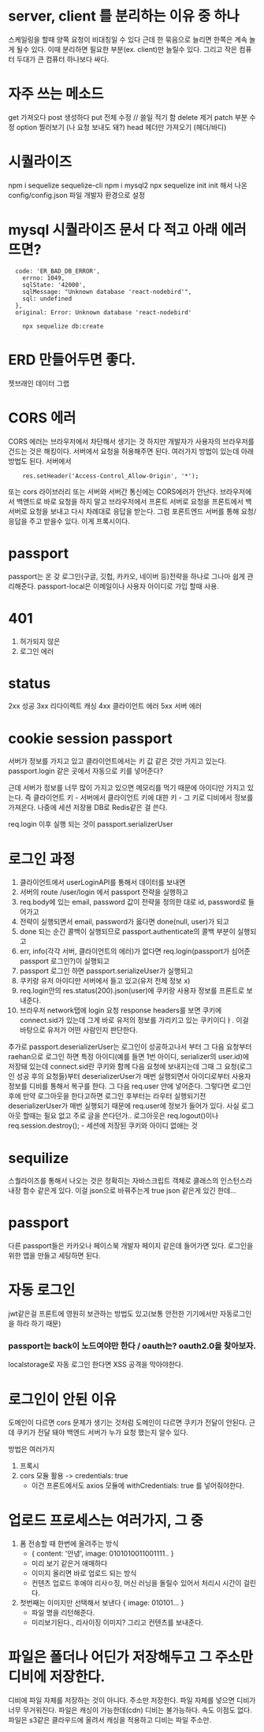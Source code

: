 # server, client 를 분리하는 이유 중 하나
스케일링을 할때 양쪽 요청이 비대칭일 수 있다
근데 한 묶음으로 늘리면 한쪽은 계속 놀게 될수 있다.
이때 분리하면 필요한 부분(ex. client)만 늘릴수 있다.
그리고 작은 컴퓨터 두대가 큰 컴퓨터 하나보다 싸다.

# 자주 쓰는 메소드
get 가져오다
post 생성하다
put 전체 수정 // 쓸일 적기 함
delete 제거
patch 부분 수정
option 찔러보기 (나 요청 보내도 돼?)
head 헤더만 가져오기 (헤더/바디)

# 시퀄라이즈
npm i sequelize sequelize-cli
npm i mysql2
npx sequelize init
init 해서 나온 config/config.json 파일 개발자 환경으로 설정

# mysql 시퀄라이즈 문서 다 적고 아래 에러 뜨면?
```
  code: 'ER_BAD_DB_ERROR',
    errno: 1049,
    sqlState: '42000',
    sqlMessage: "Unknown database 'react-nodebird'",
    sql: undefined
  },
  original: Error: Unknown database 'react-nodebird'
```

```
    npx sequelize db:create
```

# ERD 만들어두면 좋다.
젯브래인 데이터 그랩

# CORS 에러
CORS 에러는 브라우저에서 차단해서 생기는 것
하지만 개발자가 사용자의 브라우저를 건드는 것은 해킹이다.
서버에서 요청을 허용해주면 된다.
여러가지 방법이 있는데 아래 방법도 된다.
서버에서
```
    res.setHeader('Access-Control_Allow-Origin', '*');
```
또는 cors 라이브러리
또는 서버와 서버간 통신에는 CORS에러가 안난다.
브라우저에서 백앤드로 바로 요청을 하지 말고 브라우저에서 프론트 서버로 요청을 프론트에서 백 서버로 요청을 보내고 다시 차례대로 응답을 받는다.
그럼 포론트엔드 서버를 통해 요청/응답을 주고 받을수 있다.
이게 프록시이다.

# passport
passport는 온 갖 로그인(구글, 깃헙, 카카오, 네이버 등)전략을 하나로 그나마 쉽게 관리해준다.
passport-local은 이메일이나 사용자 아이디로 가입 할때 사용.

# 401
1. 허가되지 않은
2. 로그인 에러

# status
2xx 성공
3xx 리다이렉트 캐싱
4xx 클라이언트 에러
5xx 서버 에러

# cookie session passport
서버가 정보를 가지고 있고 클라이언트에서는 키 값 같은 것만 가지고 있는다.
passport.login 같은 곳에서 자동으로 키를 넣어준다?

근데 서버가 정보를 너무 많이 가지고 있으면 메모리를 먹기 때문에 아이디만 가지고 있는다.
즉 클라이언트 키 - 서버에서 클라이언트 키에 대한 키 - 그 키로 디비에서  정보를 가져온다.
나중에 세션 저장용 DB로 Redis같은 걸 쓴다.

req.login 이후 실행 되는 것이 passport.serializerUser

# 로그인 과정
1. 클라이언트에서 userLoginAPI를 통해서 데이터를 보내면
2. 서버의 route /user/login 에서 passport 전략을 실행하고
3. req.body에 있는 email, password 값이 전략을 정의한 대로 id, password로 들어가고
4. 전략이 실행되면서 email, password가 옳다면 done(null, user)가 되고
5. done 되는 순간 콜백이 실행되므로 passport.authenticate의 콜백 부분이 실행되고
6. err, info(각각 서버, 클라이언트의 에러)가 없다면 req.login(passport가 심어준 passport 로그인?)이 실행되고
7. passport 로그인 하면 passport.serializeUser가 실행되고 
8. 쿠키랑 유저 아이디만 서버에서 들고 있고(유저 전체 정보 x)
9. req.login안의 res.status(200).json(user)에 쿠키랑 사용자 정보를 프론트로 보내준다.
10. 브라우저 network탭에 login 요청 response headers를 보면 쿠키에 connect.sid가 있는데 그게 바로 유저의 정보를 가리키고 있는 쿠키이디ㅏ. 이걸 바탕으로 유저가 어떤 사람인지 판단한다.

추가로 passport.deserializerUser는 로그인이 성공하고나서 부터 
그 다음 요청부터 raehan으로 로그인 하면 특정 아이디(예를 들면 1번 아이디, serializer의 user.id)에 저장돼 있는데
connect.sid란 쿠키와 함께 다음 요청에 보내지는데
그때 그 요청(로그인 성공 후의 요청들)부터 deserializerUser가 매번 실행되면서
아이디로부터 사용자 정보를 디비를 통해서 복구를 한다.
그 다음 req.user 안에 넣어준다.
그렇다면 로그인 후에 만약 로그아웃을 한다고하면 로그인 후부터는 라우터 실행되기전 deserializerUser가 매번 실행되기 때문에
req.user에 정보가 들어가 있다.
사실 로그아웃 할때는 필요 없고 주로 글을 쓴다던가..
로그아웃은 req.logout()이나 req.session.destroy(); - 세션에 저장된 쿠키와 아이디 없애는 것

# sequilize
스퀄라이즈를 통해서 나오는 것은 정확히는 자바스크립트 객체로 클래스의 인스턴스라 내장 함수 같은게 있다.
이걸 json으로 바꿔주는게 true json 같은게 있긴 한데...

# passport
다른 passport들은 카카오나 페이스북 개발자 페이지 같은데 들어가면 있다.
로그인을 위한 앱을 만들고 세팅하면 된다.

# 자동 로그인
jwt같은걸 프론트에 영원히 보관하는 방법도 있고(보통 안전한 기기에서만 자동로그인을 하라 하기 때문)

### passport는 back이 노드여야만 한다 / oauth는? oauth2.0을 찾아보자.

localstorage로 자동 로그인 한다면 XSS 공격을 막아야한다.

# 로그인이 안된 이유
도메인이 다르면 cors 문제가 생기는 것처럼
도메인이 다르면 쿠키가 전달이 안된다. 근데 쿠키가 전달 돼야 백엔드 서버가 누가 요청 했는지 알수 있다.

방법은 여러가지
1. 프록시
2. cors 모듈 활용 -> credentials: true
    - 이건 프론트에서도 axios 모듈에 withCredentials: true 를 넣어줘야한다.

# 업로드 프로세스는 여러가지, 그 중
1. 폼 전송할 때 한번에 올려주는 방식
   - { content: '안녕', image: 0101010011001111.. }
   - 미리 보기 같은거 애매하다
   - 이미지 올리면 바로 업로드 되는 방식
   - 컨텐츠 업로드 후에야 리사ㅇ징, 머신 러닝을 돌릴수 있어서 처리시 시간이 걸린다.
2. 첫번째는 이미지만 선택해서 보낸다 { image: 010101... }
   - 파일 명을 리턴해준다.
   - 미리보기된다., 리사이징 이미지? 그리고 컨텐츠를 보내준다.

# 파일은 폴더나 어딘가 저장해두고 그 주소만 디비에 저장한다.
디비에 파일 자체를 저장하는 것이 아니다. 주소만 저장한다.
파일 자체를 넣으면 디비가 너무 무거워진다.
파일은 캐싱이 가능한데(cdn) 디비는 불가능하다. 속도 이점도 없다.
파일은 s3같은 클라우드에 올려서 캐싱을 적용하고 디비는 파일 주소만.






